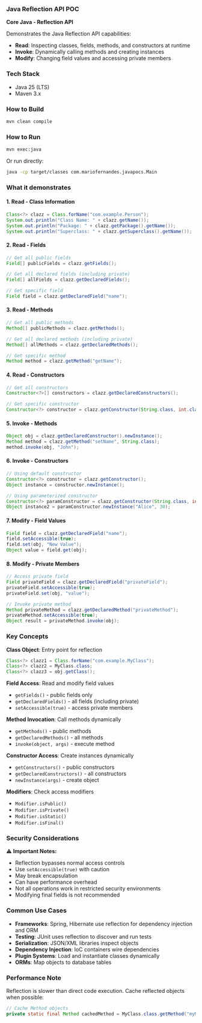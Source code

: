 ### Java Reflection API POC

**Core Java - Reflection API**

Demonstrates the Java Reflection API capabilities:
* **Read**: Inspecting classes, fields, methods, and constructors at runtime
* **Invoke**: Dynamically calling methods and creating instances
* **Modify**: Changing field values and accessing private members

### Tech Stack
* Java 25 (LTS)
* Maven 3.x

### How to Build
```bash
mvn clean compile
```

### How to Run
```bash
mvn exec:java
```

Or run directly:
```bash
java -cp target/classes com.mariofernandes.javapocs.Main
```

### What it demonstrates

#### 1. Read - Class Information
```java
Class<?> clazz = Class.forName("com.example.Person");
System.out.println("Class Name: " + clazz.getName());
System.out.println("Package: " + clazz.getPackage().getName());
System.out.println("Superclass: " + clazz.getSuperclass().getName());
```

#### 2. Read - Fields
```java
// Get all public fields
Field[] publicFields = clazz.getFields();

// Get all declared fields (including private)
Field[] allFields = clazz.getDeclaredFields();

// Get specific field
Field field = clazz.getDeclaredField("name");
```

#### 3. Read - Methods
```java
// Get all public methods
Method[] publicMethods = clazz.getMethods();

// Get all declared methods (including private)
Method[] allMethods = clazz.getDeclaredMethods();

// Get specific method
Method method = clazz.getMethod("getName");
```

#### 4. Read - Constructors
```java
// Get all constructors
Constructor<?>[] constructors = clazz.getDeclaredConstructors();

// Get specific constructor
Constructor<?> constructor = clazz.getConstructor(String.class, int.class);
```

#### 5. Invoke - Methods
```java
Object obj = clazz.getDeclaredConstructor().newInstance();
Method method = clazz.getMethod("setName", String.class);
method.invoke(obj, "John");
```

#### 6. Invoke - Constructors
```java
// Using default constructor
Constructor<?> constructor = clazz.getConstructor();
Object instance = constructor.newInstance();

// Using parameterized constructor
Constructor<?> paramConstructor = clazz.getConstructor(String.class, int.class);
Object instance2 = paramConstructor.newInstance("Alice", 30);
```

#### 7. Modify - Field Values
```java
Field field = clazz.getDeclaredField("name");
field.setAccessible(true);
field.set(obj, "New Value");
Object value = field.get(obj);
```

#### 8. Modify - Private Members
```java
// Access private field
Field privateField = clazz.getDeclaredField("privateField");
privateField.setAccessible(true);
privateField.set(obj, "value");

// Invoke private method
Method privateMethod = clazz.getDeclaredMethod("privateMethod");
privateMethod.setAccessible(true);
Object result = privateMethod.invoke(obj);
```

### Key Concepts

**Class Object**: Entry point for reflection
```java
Class<?> clazz1 = Class.forName("com.example.MyClass");
Class<?> clazz2 = MyClass.class;
Class<?> clazz3 = obj.getClass();
```

**Field Access**: Read and modify field values
- `getFields()` - public fields only
- `getDeclaredFields()` - all fields (including private)
- `setAccessible(true)` - access private members

**Method Invocation**: Call methods dynamically
- `getMethods()` - public methods
- `getDeclaredMethods()` - all methods
- `invoke(object, args)` - execute method

**Constructor Access**: Create instances dynamically
- `getConstructors()` - public constructors
- `getDeclaredConstructors()` - all constructors
- `newInstance(args)` - create object

**Modifiers**: Check access modifiers
- `Modifier.isPublic()`
- `Modifier.isPrivate()`
- `Modifier.isStatic()`
- `Modifier.isFinal()`

### Security Considerations

⚠️ **Important Notes:**
- Reflection bypasses normal access controls
- Use `setAccessible(true)` with caution
- May break encapsulation
- Can have performance overhead
- Not all operations work in restricted security environments
- Modifying final fields is not recommended

### Common Use Cases

- **Frameworks**: Spring, Hibernate use reflection for dependency injection and ORM
- **Testing**: JUnit uses reflection to discover and run tests
- **Serialization**: JSON/XML libraries inspect objects
- **Dependency Injection**: IoC containers wire dependencies
- **Plugin Systems**: Load and instantiate classes dynamically
- **ORMs**: Map objects to database tables

### Performance Note

Reflection is slower than direct code execution. Cache reflected objects when possible:
```java
// Cache Method objects
private static final Method cachedMethod = MyClass.class.getMethod("myMethod");
```